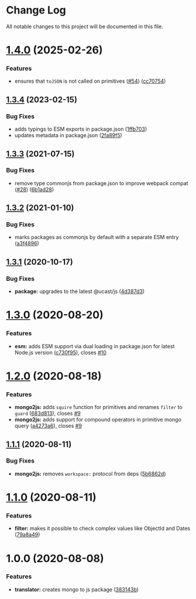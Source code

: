 # Change Log

All notable changes to this project will be documented in this file.

# [1.4.0](https://github.com/stalniy/ucast/compare/@ucast/mongo2js@1.3.4...@ucast/mongo2js@1.4.0) (2025-02-26)


### Features

* ensures that `toJSON` is not called on primitives ([#54](https://github.com/stalniy/ucast/issues/54)) ([cc70754](https://github.com/stalniy/ucast/commit/cc707543119ba4278e63b2ee7894460756f3e61d))

## [1.3.4](https://github.com/stalniy/ucast/compare/@ucast/mongo2js@1.3.3...@ucast/mongo2js@1.3.4) (2023-02-15)


### Bug Fixes

* adds typings to ESM exports in package.json ([1ffb703](https://github.com/stalniy/ucast/commit/1ffb7033a6d70ee4eb5f9d3178bcb4df37da835e))
* updates metadata in package.json ([2fa89f5](https://github.com/stalniy/ucast/commit/2fa89f573eeb033c657b7c54b4640a856859f766))

## [1.3.3](https://github.com/stalniy/ucast/compare/@ucast/mongo2js@1.3.2...@ucast/mongo2js@1.3.3) (2021-07-15)


### Bug Fixes

* remove type commonjs from package.json to improve webpack compat ([#28](https://github.com/stalniy/ucast/issues/28)) ([6b1ad28](https://github.com/stalniy/ucast/commit/6b1ad289d7b4f9945f08f29efd952069efd6c8c9))

## [1.3.2](https://github.com/stalniy/ucast/compare/@ucast/mongo2js@1.3.1...@ucast/mongo2js@1.3.2) (2021-01-10)


### Bug Fixes

* marks packages as commonjs by default with a separate ESM entry ([a3f4896](https://github.com/stalniy/ucast/commit/a3f48961a93b5951cb92d9954297cd12754d3ff1))

## [1.3.1](https://github.com/stalniy/ucast/compare/@ucast/mongo2js@1.3.0...@ucast/mongo2js@1.3.1) (2020-10-17)


### Bug Fixes

* **package:** upgrades to the latest @ucast/js ([4d387d3](https://github.com/stalniy/ucast/commit/4d387d3c22e9f4682f32c246111f69c2f92f3964))

# [1.3.0](https://github.com/stalniy/ucast/compare/@ucast/mongo2js@1.2.0...@ucast/mongo2js@1.3.0) (2020-08-20)


### Features

* **esm:** adds ESM support via dual loading in package.json for latest Node.js version ([c730f95](https://github.com/stalniy/ucast/commit/c730f9598a4c62589c612403c0ac59ba4aa1600e)), closes [#10](https://github.com/stalniy/ucast/issues/10)

# [1.2.0](https://github.com/stalniy/ucast/compare/@ucast/mongo2js@1.1.1...@ucast/mongo2js@1.2.0) (2020-08-18)


### Features

* **mongo2js:** adds `squire` function for primitives and renames `filter` to `guard` ([683d813](https://github.com/stalniy/ucast/commit/683d81367e60282d0828f5b3e2fe1603c27f8f4e)), closes [#9](https://github.com/stalniy/ucast/issues/9)
* **mongo2js:** adds support for compound operators in primitive mongo query ([a4273a6](https://github.com/stalniy/ucast/commit/a4273a63a9442a130225681cfca75326c9799f42)), closes [#9](https://github.com/stalniy/ucast/issues/9)

## [1.1.1](https://github.com/stalniy/ucast/compare/@ucast/mongo2js@1.1.0...@ucast/mongo2js@1.1.1) (2020-08-11)


### Bug Fixes

* **mongo2js:** removes `workspace:` protocol from deps ([5b6862d](https://github.com/stalniy/ucast/commit/5b6862d2c15573baf9578761372f0d19614922de))

# [1.1.0](https://github.com/stalniy/ucast/compare/@ucast/mongo2js@1.0.0...@ucast/mongo2js@1.1.0) (2020-08-11)


### Features

* **filter:** makes it possible to check complex values like ObjectId and Dates ([79a8a49](https://github.com/stalniy/ucast/commit/79a8a498387e0eba9adb1ebb147e7f25c39e9498))

# 1.0.0 (2020-08-08)


### Features

* **translator:** creates mongo to js package ([383143b](https://github.com/stalniy/ucast/commit/383143bc6e96e7c8af07f874bf3f3ad464c34db1))
